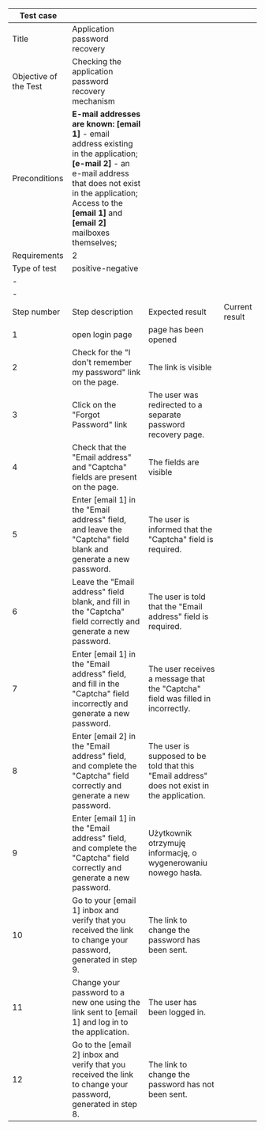 

| Test case   |             |             |            |
| ----------- | ----------- | ----------- | -----------|
| Title | Application password recovery |
| Objective of the Test | Checking the application password recovery mechanism |
| Preconditions | **E-mail addresses are known:**                                        **[email 1]** - email address existing in the application; **[e-mail 2]** - an e-mail address that does not exist in the application; Access to the **[email 1]** and **[email 2]** mailboxes themselves; |
| Requirements | 2 |
| Type of test | positive-negative |
| - |   | 
| - |   |
| Step number | Step description | Expected result | Current result |
| 1 | open login page | page has been opened |
| 2 | Check for the "I don't remember my password" link on the page. | The link is visible |
| 3 | Click on the "Forgot Password" link | The user was redirected to a separate password recovery page. |
| 4 | Check that the "Email address" and "Captcha" fields are present on the page. | The fields are visible |
| 5 | Enter [email 1] in the "Email address" field, and leave the "Captcha" field blank and generate a new password. | The user is informed that the "Captcha" field is required. |
| 6 | Leave the "Email address" field blank, and fill in the "Captcha" field correctly and generate a new password. | The user is told that the "Email address" field is required. |
| 7 | Enter [email 1] in the "Email address" field, and fill in the "Captcha" field incorrectly and generate a new password. | The user receives a message that the "Captcha" field was filled in incorrectly. |
| 8 | Enter [email 2] in the "Email address" field, and complete the "Captcha" field correctly and generate a new password. | The user is supposed to be told that this "Email address" does not exist in the application. |
| 9 | Enter [email 1] in the "Email address" field, and complete the "Captcha" field correctly and generate a new password. | Użytkownik otrzymuję informację, o wygenerowaniu nowego hasła. |
| 10 | Go to your [email 1] inbox and verify that you received the link to change your password, generated in step 9. | The link to change the password has been sent. |
| 11 | Change your password to a new one using the link sent to [email 1] and log in to the application. | The user has been logged in. |
| 12 | Go to the [email 2] inbox and verify that you received the link to change your password, generated in step 8. | The link to change the password has not been sent. |


